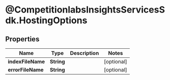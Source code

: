 # @CompetitionlabsInsightsServicesSdk.HostingOptions

## Properties

Name | Type | Description | Notes
------------ | ------------- | ------------- | -------------
**indexFileName** | **String** |  | [optional] 
**errorFileName** | **String** |  | [optional] 


